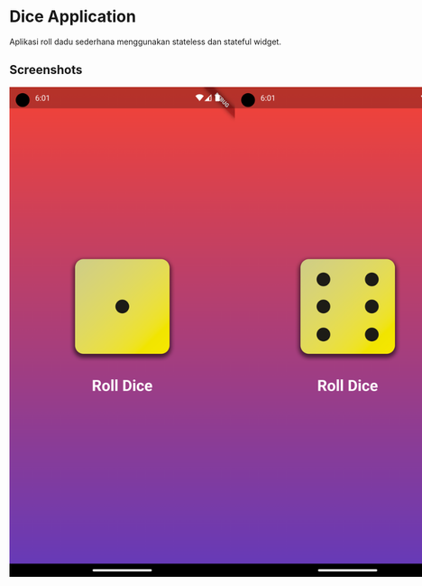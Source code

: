# Dice Application
Aplikasi roll dadu sederhana menggunakan stateless dan stateful widget.

## Screenshots
<div style="display: flex;">
  <img src="https://github.com/andrraa/application_assets/blob/master/dice_application/img_1.png" width="400" />
  <img src="https://github.com/andrraa/application_assets/blob/master/dice_application/img_2.png" width="400" />
</div>
